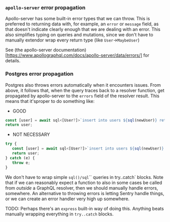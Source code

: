 ### `apollo-server` error propagation

Apollo-server has some built-in error types that we can throw. This is preferred
to returning data with, for example, an `error` or `message` field, as that
doesn't indicate clearly enough that we are dealing with an error. This also
simplifies typing on queries and mutations, since we don't have to manually
extendor wrap every return type (like `User`->`MaybeUser`)

See (the apollo-server
documentation)[https://www.apollographql.com/docs/apollo-server/data/errors/]
for details.

### Postgres error propagation

Postgres also throws errors automatically when it encounters issues. From above,
it follows that, when the query traces back to a resolver function, get
propagated by apollo-server to the `errors` field of the resolver result. This
means that it'sproper to do something like:

-  GOOD

```typescript
const [user] = await sql<[User?]>`insert into users ${sql(newUser)} returning *`;
return user;
```

-  NOT NECESSARY

```typescript
try {
   const [user] = await sql<[User?]>`insert into users ${sql(newUser)} returning *`;
   return user;
} catch (e) {
   throw e;
}
```

We don't have to wrap simple `sql()/sql`\`\` queries in try..catch` blocks. Note
that if we can reasonably expect a function to also in some cases be called from
_outside_ a GraphQL resolver, then we should manually handle errors, somewhere.
An alternative to throwing errors is letting Sentry handle things, or we can
create an error handler very high up somewhere.

TODO: Perhaps there's an `express` built-in way of doing this. Anything beats
manually wrapping everything in `try..catch` blocks.
